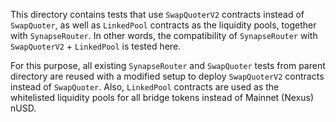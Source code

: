 This directory contains tests that use `SwapQuoterV2` contracts instead of `SwapQuoter`, as well as `LinkedPool` contracts as the liquidity pools, together with `SynapseRouter`. In other words, the compatibility of `SynapseRouter` with `SwapQuoterV2` + `LinkedPool` is tested here.

For this purpose, all existing `SynapseRouter` and `SwapQuoter` tests from parent directory are reused with a modified setup to deploy `SwapQuoterV2` contracts instead of `SwapQuoter`. Also, `LinkedPool` contracts are used as the whitelisted liquidity pools for all bridge tokens instead of Mainnet (Nexus) nUSD.
